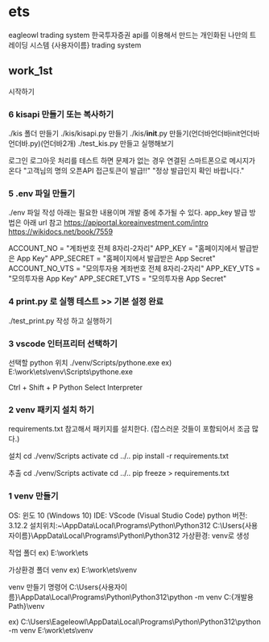 # ets
eagleowl trading system
한국투자증권 api를 이용해서 만드는 개인화된 나만의 트레이딩 시스템
{사용자이름} trading system

## work_1st
시작하기

### 6 kisapi 만들기 또는 복사하기
./kis 폴더 만들기
./kis/kisapi.py 만들기
./kis/__init__.py 만들기(언더바언더바init언더바언더바.py)(언더바2개)
./test_kis.py 만들고 실행해보기

로그인 로그아웃 처리를 테스트 하면
문제가 없는 경우 연결된 스마트폰으로 메시지가 온다
"고객님의 명의 오픈API 접근토큰이 발급!!"
"정상 발급인지 확인 바랍니다."

### 5 .env 파일 만들기
./env 파일 작성
아래는 필요한 내용이며 개발 중에 추가될 수 있다.
app_key 발급 방법은 아래 url 참고
https://apiportal.koreainvestment.com/intro
https://wikidocs.net/book/7559

ACCOUNT_NO = "계좌번호 전체 8자리-2자리"
APP_KEY = "홈페이지에서 발급받은 App Key"
APP_SECRET = "홈페이지에서 발급받은 App Secret"
ACCOUNT_NO_VTS = "모의투자용 계좌번호 전체 8자리-2자리"
APP_KEY_VTS = "모의투자용 App Key"
APP_SECRET_VTS = "모의투자용 App Secret"

### 4 print.py 로 실행 테스트 >> 기본 설정 완료
./test_print.py 작성 하고 실행하기

### 3 vscode 인터프리터 선택하기
선택할 python 위치
./venv/Scripts/pythone.exe
ex)
E:\work\ets\venv\Scripts\pythone.exe

Ctrl + Shift + P
Python Select Interpreter

### 2 venv 패키지 설치 하기
requirements.txt 참고해서 패키지를 설치한다.
(잡스러운 것들이 포함되어서 조금 많다.)

설치
cd ./venv/Scripts
activate
cd ../..
pip install -r requirements.txt

추출
cd ./venv/Scripts
activate
cd ../..
pip freeze > requirements.txt

### 1 venv 만들기
OS: 윈도 10 (Windows 10)
IDE: VScode (Visual Studio Code)
python 버전: 3.12.2
설치위치:~\AppData\Local\Programs\Python\Python312
C:\Users\{사용자이름}\AppData\Local\Programs\Python\Python312
가상환경: venv로 생성

작업 폴더
ex)
E:\work\ets

가상환경 폴더
venv
ex)
E:\work\ets\venv


venv 만들기 명령어
C:\Users\{사용자이름}\AppData\Local\Programs\Python\Python312\python -m venv C:\{개발용Path}\venv

ex)
C:\Users\Eageleowl\AppData\Local\Programs\Python\Python312\python -m venv E:\work\ets\venv